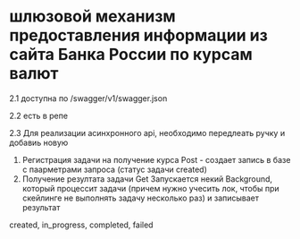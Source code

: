 # шлюзовой механизм предоставления информации из сайта Банка России по курсам валют

2.1 доступна по /swagger/v1/swagger.json

2.2 есть в репе

2.3 Для реализации асинхронного api, необходимо передлеать ручку и добавиь новую 
1. Регистрация задачи на получение курса Post - создает запись в базе с паарметрами запроса (статус задачи created)
2. Получение резултата задачи Get 
Запускается некий Background, который процессит задачи (причем нужно учесить лок, чтобы при скейлинге не выполнять задачу несколько раз) и записывает результат

created, 
in_progress, 
completed, 
failed
